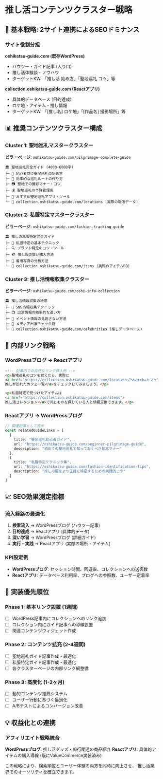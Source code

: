 # 推し活コンテンツクラスター戦略

## 🎯 基本戦略: 2サイト連携によるSEOドミナンス

### サイト役割分担
**oshikatsu-guide.com (既存WordPress)**
- ハウツー・ガイド記事 (入り口)
- 推し活体験談・ノウハウ
- ターゲットKW: 「推し活 始め方」「聖地巡礼 コツ」等

**collection.oshikatsu-guide.com (Reactアプリ)**  
- 具体的データベース (目的達成)
- ロケ地・アイテム・推し情報
- ターゲットKW: 「[推し名] ロケ地」「[作品名] 撮影場所」等

## 📊 推奨コンテンツクラスター構成

### Cluster 1: 聖地巡礼マスタークラスター
**ピラーページ**: `oshikatsu-guide.com/pilgrimage-complete-guide`
```
🏛️ 聖地巡礼完全ガイド (4000-6000字)
├─ 📍 初心者向け聖地巡礼の始め方
├─ 🚃 効率的な巡礼ルートの作り方  
├─ 📷 聖地での撮影マナー・コツ
├─ 💰 聖地巡礼の予算管理術
├─ 📱 おすすめ聖地巡礼アプリ・ツール
└─ 🎯 collection.oshikatsu-guide.com/locations (実際の場所データ)
```

### Cluster 2: 私服特定マスタークラスター  
**ピラーページ**: `oshikatsu-guide.com/fashion-tracking-guide`
```
🏛️ 推しの私服特定完全ガイド
├─ 👗 私服特定の基本テクニック
├─ 🔍 ブランド特定のコツ・ツール
├─ 💳 推し服の賢い購入方法
├─ 📸 着用写真の分析方法
└─ 🎯 collection.oshikatsu-guide.com/items (実際のアイテムDB)
```

### Cluster 3: 推し活情報収集クラスター
**ピラーページ**: `oshikatsu-guide.com/oshi-info-collection`
```
🏛️ 推し活情報収集の極意
├─ 📱 SNS情報収集テクニック
├─ 📺 出演情報の効率的な追い方
├─ 🎪 イベント情報の見逃さない方法
├─ 📰 メディア出演チェック術
└─ 🎯 collection.oshikatsu-guide.com/celebrities (推しデータベース)
```

## 🔗 内部リンク戦略

### WordPressブログ → Reactアプリ
```html
<!-- 記事内での自然なリンク挿入例 -->
<p>聖地巡礼のコツを覚えたら、実際に
<a href="https://collection.oshikatsu-guide.com/locations?search=カフェ">
推しが訪れたカフェ一覧</a>をチェックしてみましょう。</p>

<p>私服特定で見つけたアイテムは
<a href="https://collection.oshikatsu-guide.com/items">
推し活コレクション</a>で同じものを探している人と情報交換できます。</p>
```

### Reactアプリ → WordPressブログ  
```typescript
// 関連記事として表示
const relatedGuideLinks = [
  {
    title: "聖地巡礼初心者ガイド", 
    url: "https://oshikatsu-guide.com/beginner-pilgrimage-guide",
    description: "初めての聖地巡礼で知っておくべき基本マナー"
  },
  {
    title: "私服特定テクニック集",
    url: "https://oshikatsu-guide.com/fashion-identification-tips", 
    description: "推しの服をより正確に特定するための実践的コツ"
  }
]
```

## 📈 SEO効果測定指標

### 流入経路の最適化
1. **検索流入** → WordPressブログ (ハウツー記事)
2. **目的達成** → Reactアプリ (具体的データ)
3. **深い学習** → WordPressブログ (詳細ガイド)
4. **実行・実践** → Reactアプリ (実際の場所・アイテム)

### KPI設定例
- **WordPressブログ**: セッション時間、回遊率、コレクションへの送客数
- **Reactアプリ**: データベース利用率、ブログへの参照数、ユーザー定着率

## 🚀 実装優先順位

### Phase 1: 基本リンク設置 (1週間)
- [ ] WordPress記事内にコレクションへのリンク追加
- [ ] コレクション内にガイド記事への導線設置
- [ ] 関連コンテンツウィジェット作成

### Phase 2: コンテンツ拡充 (2-4週間)  
- [ ] 聖地巡礼ガイド記事作成・最適化
- [ ] 私服特定ガイド記事作成・最適化
- [ ] 各クラスターページの内部リンク網整備

### Phase 3: 高度化 (1-2ヶ月)
- [ ] 動的コンテンツ推薦システム
- [ ] ユーザー行動に基づく最適化
- [ ] A/Bテストによるコンバージョン改善

## 💡 収益化との連携

### アフィリエイト戦略統合
**WordPressブログ**: 推し活グッズ・旅行関連の商品紹介
**Reactアプリ**: 具体的アイテムの購入導線 (既にValueCommerce実装済み)

この戦略により、検索順位とユーザー体験の両方を同時に向上させ、
推し活業界でのオーソリティを確立できます。